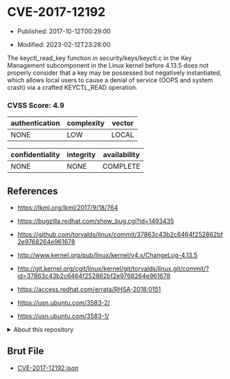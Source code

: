# CVE-2017-12192

- Published: 2017-10-12T00:29:00

- Modified: 2023-02-12T23:28:00

The keyctl_read_key function in security/keys/keyctl.c in the Key Management subcomponent in the Linux kernel before 4.13.5 does not properly consider that a key may be possessed but negatively instantiated, which allows local users to cause a denial of service (OOPS and system crash) via a crafted KEYCTL_READ operation.

### CVSS Score: **4.9**

| authentication | complexity | vector |
| --- | --- | --- |
| NONE | LOW | LOCAL |

| confidentiality | integrity | availability |
| --- | --- | --- |
| NONE | NONE | COMPLETE |

## References

* https://lkml.org/lkml/2017/9/18/764

* https://bugzilla.redhat.com/show_bug.cgi?id=1493435

* https://github.com/torvalds/linux/commit/37863c43b2c6464f252862bf2e9768264e961678

* http://www.kernel.org/pub/linux/kernel/v4.x/ChangeLog-4.13.5

* http://git.kernel.org/cgit/linux/kernel/git/torvalds/linux.git/commit/?id=37863c43b2c6464f252862bf2e9768264e961678

* https://access.redhat.com/errata/RHSA-2018:0151

* https://usn.ubuntu.com/3583-2/

* https://usn.ubuntu.com/3583-1/

<details>
<summary>About this repository</summary> 

  This repository is part of the project [Live Hack CVE](https://github.com/Live-Hack-CVE). Main website can be found [www.live-hack.org](https://www.live-hack.org) 
  
  Made by [Sn0wAlice](https://github.com/Sn0wAlice) for the people that care about security and need to have a feed of the latest CVEs. Hope you enjoy it, don't forget to star the repo and follow me on [Twitter](https://twitter.com/Sn0wAlice) and [Github](https://github.com/Sn0wAlice). And that is my [personnal website](https://www.alice-snow.me/)

  - [Home Page](https://github.com/Live-Hack-CVE)
  - [Framework](https://github.com/Live-Hack-CVE/cve-framework)
  - [CVE database](https://github.com/Live-Hack-CVE/full_database)
  - [Changelog](https://github.com/Live-Hack-CVE/Changelog)
</details>

## Brut File

* [CVE-2017-12192.json](https://raw.githubusercontent.com/Live-Hack-CVE/full_database/main/cves/2017/CVE-2017-12192.json)

